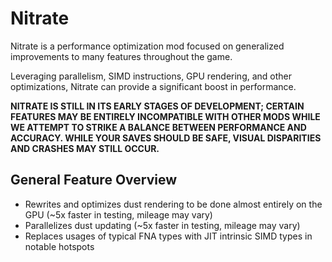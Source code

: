 ﻿# Nitrate

Nitrate is a performance optimization mod focused on generalized improvements to many features throughout the game.

Leveraging parallelism, SIMD instructions, GPU rendering, and other optimizations, Nitrate can provide a significant boost in performance.

**NITRATE IS STILL IN ITS EARLY STAGES OF DEVELOPMENT; CERTAIN FEATURES MAY BE ENTIRELY INCOMPATIBLE WITH OTHER MODS WHILE WE ATTEMPT TO STRIKE A BALANCE BETWEEN PERFORMANCE AND ACCURACY. WHILE YOUR SAVES SHOULD BE SAFE, VISUAL DISPARITIES AND CRASHES MAY STILL OCCUR.**

## General Feature Overview

- Rewrites and optimizes dust rendering to be done almost entirely on the GPU (~5x faster in testing, mileage may vary)
- Parallelizes dust updating (~5x faster in testing, mileage may vary)
- Replaces usages of typical FNA types with JIT intrinsic SIMD types in notable hotspots
